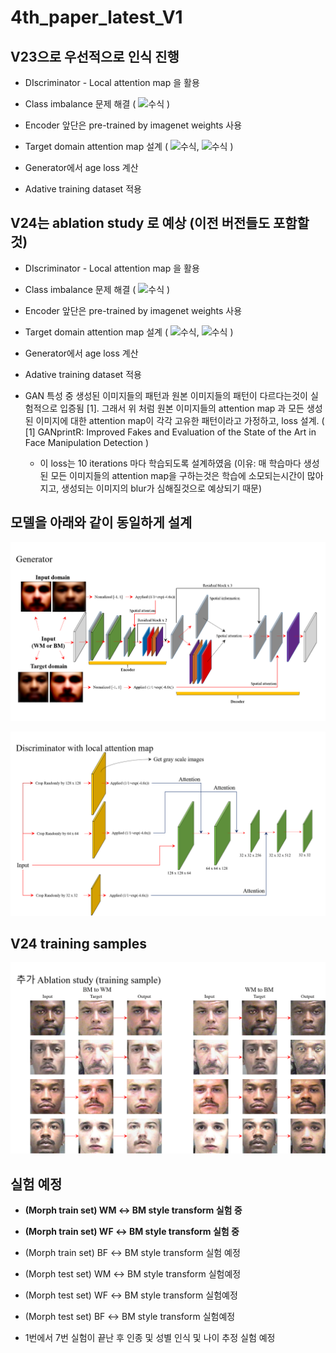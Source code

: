 # 4th_paper_latest_V1

## V23으로 우선적으로 인식 진행
* DIscriminator - Local attention map 을 활용

* Class imbalance 문제 해결 ( ![수식](https://latex.codecogs.com/gif.image?%5Cdpi%7B110%7D%20%5Cbg_black%20%5Cinline%20MAX(%5Cfrac%7BClass_n%7D%7BClass_t%7D)%20-%20(%5Cfrac%7BClass_n%7D%7BClass_t%7D)&plus;1%5Cfrac%7B%7D%7B) )

* Encoder 앞단은 pre-trained by imagenet weights 사용

* Target domain attention map 설계 (  ![수식](https://latex.codecogs.com/gif.image?%5Cdpi%7B110%7D%20%5Cbg_black%20%5Cinline%20I=%5Cfrac%7Bx-%5Ctheta%20%7D%7BMAX(%5Csigma%20%5Cfrac%7B1.0%7D%7B%5Csqrt%7BN%7D%7D)), 
![수식](https://latex.codecogs.com/gif.image?%5Cdpi%7B110%7D%20%5Cbg_black%20%5Cinline%20I=%5Cfrac%7B1%7D%7BN%7D%5Csum_%7B%7D%5E%7B%7D(%5Cfrac%7B1%7D%7BMAX(I)%7D&plus;MEAN(I)&plus;0.2))  )

* Generator에서 age loss 계산

* Adative training dataset 적용

## V24는 ablation study 로 예상 (이전 버전들도 포함할 것)

* DIscriminator - Local attention map 을 활용

* Class imbalance 문제 해결 ( ![수식](https://latex.codecogs.com/gif.image?%5Cdpi%7B110%7D%20%5Cbg_black%20%5Cinline%20MAX(%5Cfrac%7BClass_n%7D%7BClass_t%7D)%20-%20(%5Cfrac%7BClass_n%7D%7BClass_t%7D)&plus;1%5Cfrac%7B%7D%7B) )

* Encoder 앞단은 pre-trained by imagenet weights 사용

* Target domain attention map 설계 (  ![수식](https://latex.codecogs.com/gif.image?%5Cdpi%7B110%7D%20%5Cbg_black%20%5Cinline%20I=%5Cfrac%7Bx-%5Ctheta%20%7D%7BMAX(%5Csigma%20%5Cfrac%7B1.0%7D%7B%5Csqrt%7BN%7D%7D)), 
![수식](https://latex.codecogs.com/gif.image?%5Cdpi%7B110%7D%20%5Cbg_black%20%5Cinline%20I=%5Cfrac%7B1%7D%7BN%7D%5Csum_%7B%7D%5E%7B%7D(%5Cfrac%7B1%7D%7BMAX(I)%7D&plus;MEAN(I)&plus;0.2))  )

* Generator에서 age loss 계산

* Adative training dataset 적용

* GAN 특성 중 생성된 이미지들의 패턴과 원본 이미지들의 패턴이 다르다는것이 실험적으로 입증됨 [1]. 그래서 위 처럼 원본 이미지들의 attention map 과 모든 생성된 이미지에 대한 attention map이 각각 고유한 패턴이라고 가정하고, loss 설계. ( [1] GANprintR: Improved Fakes and Evaluation of the State of the Art in Face Manipulation Detection )
  * 이 loss는 10 iterations 마다 학습되도록 설계하였음 (이유: 매 학습마다 생성된 모든 이미지들의 attention map을 구하는것은 학습에 소모되는시간이 많아지고, 생성되는 이미지의 blur가 심해질것으로 예상되기 때문)

## 모델을 아래와 같이 동일하게 설계

![그림](https://github.com/Kimyuhwanpeter/4th_paper_latest_V1/blob/main/f1.png)
<br/>

![그림](https://github.com/Kimyuhwanpeter/4th_paper_latest_V1/blob/main/f2.png)

## V24 training samples

![그림](https://github.com/Kimyuhwanpeter/4th_paper_latest_V1/blob/main/f3.png)
<br/>

## 실험 예정

* **(Morph train set)  WM ↔ BM style transform 실험 중**

* **(Morph train set) WF ↔ BM style transform 실험 중**

* (Morph train set) BF ↔ BM style transform 실험 예정

* (Morph test set) WM ↔ BM style transform 실험예정

* (Morph test set) WF ↔ BM style transform 실험예정

* (Morph test set) BF ↔ BM style transform 실험예정

* 1번에서 7번 실험이 끝난 후 인종 및 성별 인식 및 나이 추정 실험 예정

